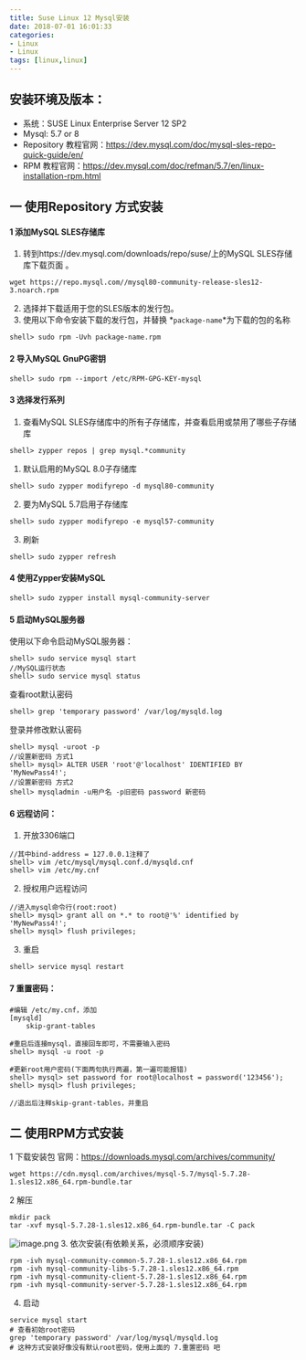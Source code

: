 ```yaml
---
title: Suse Linux 12 Mysql安装
date: 2018-07-01 16:01:33
categories: 
- Linux 
- Linux
tags: [linux,linux]
---
```


<meta name="referrer" content="no-referrer" />


## 安装环境及版本：
- 系统：SUSE Linux Enterprise Server 12 SP2
- Mysql:  5.7 or 8
- Repository 教程官网：https://dev.mysql.com/doc/mysql-sles-repo-quick-guide/en/
- RPM 教程官网：https://dev.mysql.com/doc/refman/5.7/en/linux-installation-rpm.html

## 一 使用Repository 方式安装

#### 1 添加MySQL SLES存储库

1. 转到https://dev.mysql.com/downloads/repo/suse/上的MySQL SLES存储库下载页面 。
```
wget https://repo.mysql.com//mysql80-community-release-sles12-3.noarch.rpm
```
2. 选择并下载适用于您的SLES版本的发行包。
3. 使用以下命令安装下载的发行包，并替换 *`package-name`*为下载的包的名称
```
shell> sudo rpm -Uvh package-name.rpm
```
#### 2 导入MySQL GnuPG密钥
	shell> sudo rpm --import /etc/RPM-GPG-KEY-mysql
#### 3 选择发行系列

1. 查看MySQL SLES存储库中的所有子存储库，并查看启用或禁用了哪些子存储库
```
shell> zypper repos | grep mysql.*community
```
1. 默认启用的MySQL 8.0子存储库
```
shell> sudo zypper modifyrepo -d mysql80-community
```
2. 要为MySQL 5.7启用子存储库
```
shell> sudo zypper modifyrepo -e mysql57-community
```
3. 刷新
```
shell> sudo zypper refresh
```
#### 4  使用Zypper安装MySQL
```
shell> sudo zypper install mysql-community-server
```
#### 5 启动MySQL服务器

使用以下命令启动MySQL服务器：
```
shell> sudo service mysql start
//MySQL运行状态
shell> sudo service mysql status
```
查看root默认密码
```
shell> grep 'temporary password' /var/log/mysqld.log
```
登录并修改默认密码
```
shell> mysql -uroot -p
//设置新密码 方式1
shell> mysql> ALTER USER 'root'@'localhost' IDENTIFIED BY 'MyNewPass4!';
//设置新密码 方式2
shell> mysqladmin -u用户名 -p旧密码 password 新密码 
```

#### 6 远程访问：
1. 开放3306端口
```
//其中bind-address = 127.0.0.1注释了
shell> vim /etc/mysql/mysql.conf.d/mysqld.cnf
shell> vim /etc/my.cnf
```
2. 授权用户远程访问
```
//进入mysql命令行(root:root)
shell> mysql> grant all on *.* to root@'%' identified by 'MyNewPass4!';
shell> mysql> flush privileges;
```
3. 重启
```
shell> service mysql restart
```

#### 7 重置密码：

```
#编辑 /etc/my.cnf，添加
[mysqld]
	skip-grant-tables
	
#重启后连接mysql，直接回车即可，不需要输入密码
shell> mysql -u root -p

#更新root用户密码(下面两句执行两遍，第一遍可能报错)
shell> mysql> set password for root@localhost = password('123456');
shell> mysql> flush privileges;

//退出后注释skip-grant-tables，并重启
```



## 二 使用RPM方式安装
1 下载安装包
官网：https://downloads.mysql.com/archives/community/

```
wget https://cdn.mysql.com/archives/mysql-5.7/mysql-5.7.28-1.sles12.x86_64.rpm-bundle.tar
```
2 解压
```
mkdir pack
tar -xvf mysql-5.7.28-1.sles12.x86_64.rpm-bundle.tar -C pack
```
![image.png](https://upload-images.jianshu.io/upload_images/2803682-d0bc999331258ede.png?imageMogr2/auto-orient/strip%7CimageView2/2/w/1240)
3. 依次安装(有依赖关系，必须顺序安装)
```
rpm -ivh mysql-community-common-5.7.28-1.sles12.x86_64.rpm
rpm -ivh mysql-community-libs-5.7.28-1.sles12.x86_64.rpm
rpm -ivh mysql-community-client-5.7.28-1.sles12.x86_64.rpm
rpm -ivh mysql-community-server-5.7.28-1.sles12.x86_64.rpm
```
4. 启动

```
service mysql start
# 查看初始root密码
grep 'temporary password' /var/log/mysql/mysqld.log
# 这种方式安装好像没有默认root密码，使用上面的 7.重置密码 吧
```

   